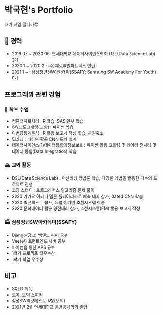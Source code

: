 # 박국현's Portfolio

내가 제일 잘나가😎

## :construction_worker: 경력

- 2019.07 ~ 2020.06: 연세대학교 데이터사이언스학회 DSL(Data Science Lab) 2기
- 2020.1 ~ 2020.2 : (주)제로투원파트너스 인턴
- 2021.1 ~ : 삼성청년SW아카데미(SSAFY; Samsung SW Academy For Youth) 5기



## 프로그래밍 관련 경험

### :school: 학부 수업

- 컴퓨터자료처리 : R 학습, SAS 일부 학습
- SW프로그래밍(교양) : 파이썬 학습
- 다변량통계분석 : R 활용 보고서 작성 학습, 차원축소
- 딥러닝 : 파이썬 활용 CNN 모형 설계
- 데이터사이언스(1)데이터통합과정보보호 : 파이썬 활용 크롤링 및 데이터 전처리 및 데이터 통합(Data Integration) 학습

### 🏔 교외 활동

- DSL(Data Science Lab) : 머신러닝 방법론 학습, 다양한 기법을 활용한 다수의 프로젝트 진행
- 코딩 스터디 : 프로그래머스 알고리즘 문제 풀이
- 2020 카카오 아레나 멜론 플레이리스트 예측 대회 참가, Gated CNN 학습
- 2020 빅콘테스트 참가, 뉴럴넷 기반 추천시스템 학습
- 2020 문화데이터 활용 경진대회 참가, 추천시스템(FM) 활용 보고서 작성

### :factory: 삼성청년SW아카데미(SSAFY)

- Django(장고) 백엔드 서버 공부
- Vue(뷰) 프런트엔드 서버 공부
- 파이썬을 통한 APS 공부
- 1학기 프로젝트 최우수상
- 1학기 학업 우수상



## 비고

- SQLD 취득
- 토익, 토익 스피킹
- 삼성SW역량테스트 A형(모의)
- 2021년 2월 연세대학교 응용통계학과 졸업